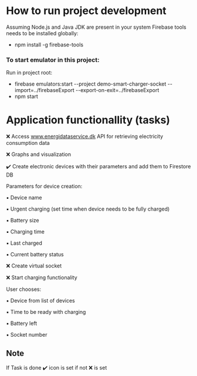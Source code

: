 # How to run project development

Assuming Node.js and Java JDK are present in your system
Firebase tools needs to be installed globally:

- npm install -g firebase-tools

### To start emulator in this project:

Run in project root:

- firebase emulators:start --project demo-smart-charger-socket --import=../firebaseExport --export-on-exit=../firebaseExport
- npm start

# Application functionallity (tasks)

:x: Access www.energidataservice.dk API for retrieving electricity consumption data

:x: Graphs and visualization

:heavy_check_mark: Create electronic devices with their parameters and add them to Firestore DB

Parameters for device creation:

:black_small_square: Device name

:black_small_square: Urgent charging (set time when device needs to be fully charged)

:black_small_square: Battery size

:black_small_square: Charging time

:black_small_square: Last charged

:black_small_square: Current battery status

:x: Create virtual socket

:x: Start charging functionality

User chooses:

:black_small_square: Device from list of devices

:black_small_square: Time to be ready with charging

:black_small_square: Battery left

:black_small_square: Socket number

## Note

If Task is done :heavy_check_mark: icon is set if not :x: is set
